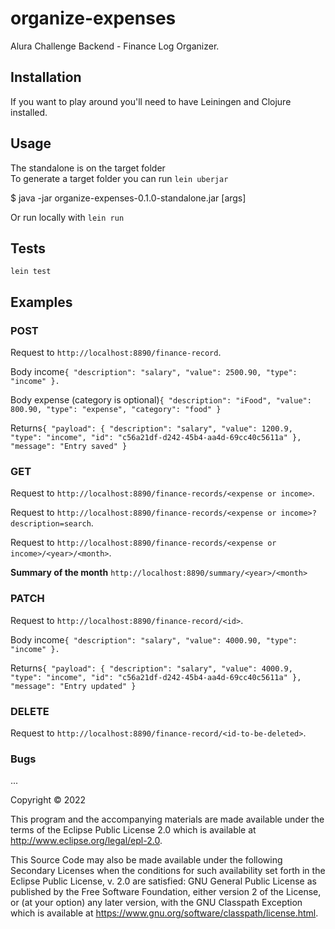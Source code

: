 # organize-expenses

Alura Challenge Backend - Finance Log Organizer.

## Installation

If you want to play around you'll need to have Leiningen and Clojure installed.

## Usage
The standalone is on the target folder  
To generate a target folder you can run `lein uberjar`

$ java -jar organize-expenses-0.1.0-standalone.jar [args]   

Or run locally with `lein run`

## Tests

`lein test`

## Examples

### POST

Request to `http://localhost:8890/finance-record`.

Body income`
{
"description": "salary",
"value": 2500.90,
"type": "income"
}.  
`

Body expense (category is optional)`
{
"description": "iFood",
"value": 800.90,
"type": "expense",
"category": "food"
}
`

Returns`
{
"payload": {
"description": "salary",
"value": 1200.9,
"type": "income",
"id": "c56a21df-d242-45b4-aa4d-69cc40c5611a"
},
"message": "Entry saved"
}
`
### GET

Request to `http://localhost:8890/finance-records/<expense or income>`.

Request to `http://localhost:8890/finance-records/<expense or income>?description=search`.

Request to `http://localhost:8890/finance-records/<expense or income>/<year>/<month>`.

**Summary of the month** `http://localhost:8890/summary/<year>/<month>`


### PATCH

Request to `http://localhost:8890/finance-record/<id>`.  


Body income`
{
"description": "salary",
"value": 4000.90,
"type": "income"
}.  
`


Returns`
{
"payload": {
"description": "salary",
"value": 4000.9,
"type": "income",
"id": "c56a21df-d242-45b4-aa4d-69cc40c5611a"
},
"message": "Entry updated"
}
`


### DELETE

Request to `http://localhost:8890/finance-record/<id-to-be-deleted>`.

### Bugs

...

Copyright © 2022 

This program and the accompanying materials are made available under the
terms of the Eclipse Public License 2.0 which is available at
http://www.eclipse.org/legal/epl-2.0.

This Source Code may also be made available under the following Secondary
Licenses when the conditions for such availability set forth in the Eclipse
Public License, v. 2.0 are satisfied: GNU General Public License as published by
the Free Software Foundation, either version 2 of the License, or (at your
option) any later version, with the GNU Classpath Exception which is available
at https://www.gnu.org/software/classpath/license.html.
